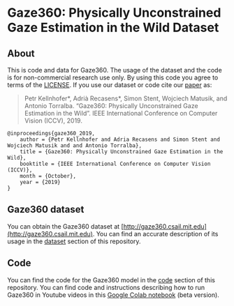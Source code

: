 # Gaze360: Physically Unconstrained Gaze Estimation in the Wild Dataset

## About

This is code and data for Gaze360. The usage of the dataset and the code is for non-commercial research use only. By using this code you agree to terms of the [LICENSE](https://github.com/Erkil1452/gaze360/blob/master/LICENSE.md). If you use our dataset or code cite our [paper](x) as:

 > Petr Kellnhofer*, Adrià Recasens*, Simon Stent, Wojciech Matusik, and Antonio Torralba. “Gaze360: Physically Unconstrained Gaze Estimation in the Wild”. IEEE International Conference on Computer Vision (ICCV), 2019.

```
@inproceedings{gaze360_2019,
    author = {Petr Kellnhofer and Adria Recasens and Simon Stent and Wojciech Matusik and and Antonio Torralba},
    title = {Gaze360: Physically Unconstrained Gaze Estimation in the Wild},
    booktitle = {IEEE International Conference on Computer Vision (ICCV)},
    month = {October},
    year = {2019}
}
```

## Gaze360 dataset
You can obtain the Gaze360 dataset at [http://gaze360.csail.mit.edu](http://gaze360.csail.mit.edu). You can find an accurate description of its usage in the [dataset](https://github.com/erkil1452/gaze360/tree/master/dataset) section of this repository. 


## Code
You can find the code for the Gaze360 model in the [code](https://github.com/erkil1452/gaze360/tree/master/code) section of this repository. You can find code and instructions describing how to run Gaze360 in Youtube videos in this [Google Colab notebook](https://colab.research.google.com/drive/1AUvmhpHklM9BNt0Mn5DjSo3JRuqKkU4y) (beta version).

